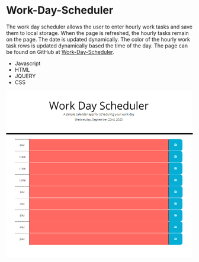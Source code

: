 # Work-Day-Scheduler

The work day scheduler allows the user to enter hourly work tasks and save them to local storage. When the page is refreshed, the hourly tasks remain on the page. The date is updated dynamically. The color of the hourly work task rows is updated dynamically based the time of the day. 
The page can be found on GitHub at [Work-Day-Scheduler](https://jrtwheeler.github.io/Work-Day-Scheduler/).
- Javascript
- HTML
- JQUERY
- CSS

![Web page](assets/images/work_day_scheduler.png)
